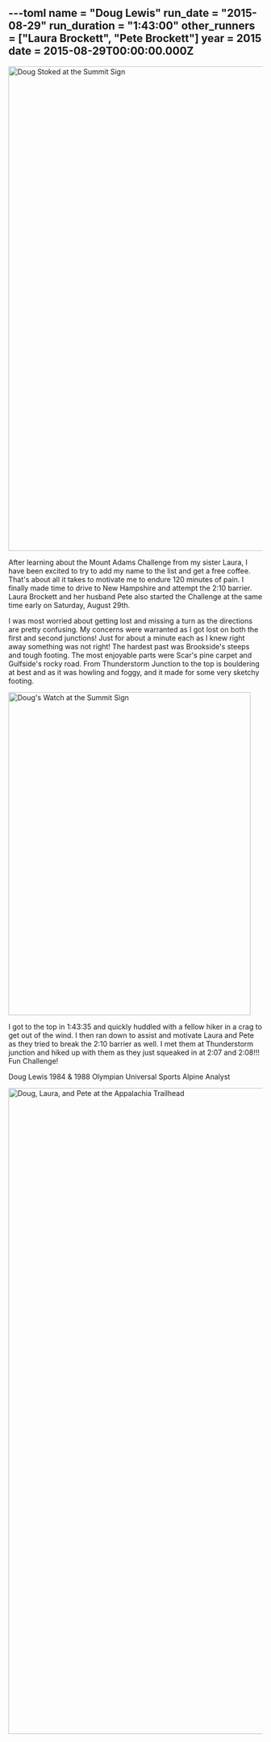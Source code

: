 ---toml
name = "Doug Lewis"
run_date = "2015-08-29"
run_duration = "1:43:00"
other_runners = ["Laura Brockett", "Pete Brockett"]
year = 2015
date = 2015-08-29T00:00:00.000Z
---
<img src="https://res.cloudinary.com/mount-adams-challenge/f_auto,c_limit,w_1000,h_800/results/lewis-summit.jpg" loading="lazy" alt="Doug Stoked at the Summit Sign" width="1280" height="960">

After learning about the Mount Adams Challenge from my sister Laura, I have been excited to try to add my name to the list and get a free coffee. That's about all it takes to motivate me to endure 120 minutes of pain. I finally made time to drive to New Hampshire and attempt the 2:10 barrier. Laura Brockett and her husband Pete also started the Challenge at the same time early on Saturday, August 29th.

I was most worried about getting lost and missing a turn as the directions are pretty confusing. My concerns were warranted as I got lost on both the first and second junctions! Just for about a minute each as I knew right away something was not right! The hardest past was Brookside's steeps and tough footing. The most enjoyable parts were Scar's pine carpet and Gulfside's rocky road. From Thunderstorm Junction to the top is bouldering at best and as it was howling and foggy, and it made for some very sketchy footing.

<img src="https://res.cloudinary.com/mount-adams-challenge/f_auto,c_limit,w_1000,h_800/results/lewis-watch.jpg" loading="lazy" alt="Doug's Watch at the Summit Sign" width="480" height="640">

I got to the top in 1:43:35 and quickly huddled with a fellow hiker in a crag to get out of the wind. I then ran down to assist and motivate Laura and Pete as they tried to break the 2:10 barrier as well. I met them at Thunderstorm junction and hiked up with them as they just squeaked in at 2:07 and 2:08!!! Fun Challenge!

Doug Lewis
1984 &amp; 1988 Olympian
Universal Sports Alpine Analyst

<img src="https://res.cloudinary.com/mount-adams-challenge/f_auto,c_limit,w_1000,h_800/results/lewis.jpg" loading="lazy" alt="Doug, Laura, and Pete at the Appalachia Trailhead" width="960" height="1280">


